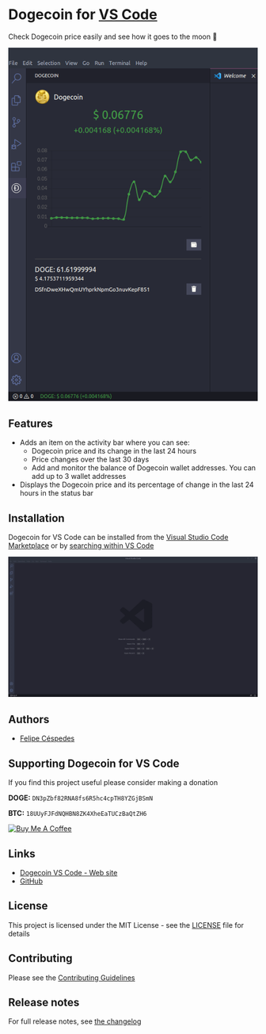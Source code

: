 # Dogecoin for [VS  Code](https://code.visualstudio.com/)
Check Dogecoin price easily and see how it goes to the moon 🚀

![dogecoin-vs-code](https://raw.githubusercontent.com/felipecespedes/dogecoin-vs-code/main/images/dogecoin-vs-code.png)

## Features
- Adds an item on the activity bar where you can see:
  - Dogecoin price and its change in the last 24 hours
  - Price changes over the last 30 days
  - Add and monitor the balance of Dogecoin wallet addresses. You can add up to 3 wallet addresses
- Displays the Dogecoin price and its percentage of change in the last 24 hours in the status bar

## Installation

Dogecoin for VS Code can be installed from the [Visual Studio Code Marketplace](https://marketplace.visualstudio.com/items?itemName=felipecespedes.dogecoin-vs-code) or by [searching within VS Code](https://code.visualstudio.com/docs/editor/extension-gallery#_search-for-an-extension)

![installation](https://raw.githubusercontent.com/felipecespedes/dogecoin-vs-code/main/images/installation.gif)

## Authors
- [Felipe Céspedes](https://felipecespedes.github.io/)

## Supporting Dogecoin for VS Code

If you find this project useful please consider making a donation

**DOGE:** `DN3pZbf82RNA8fs6R5hc4cpTH8YZGjBSmN`

**BTC:** `18UUyFJFdNQHBN8ZK4XheEaTUCzBaQtZH6`

<a href="https://www.buymeacoffee.com/felipecespedes" target="_blank"><img src="https://cdn.buymeacoffee.com/buttons/lato-red.png" alt="Buy Me A Coffee" height="41" width="174"></a>

## Links
- [Dogecoin VS Code - Web site](https://www.dogecoinextension.xyz/)
- [GitHub](https://github.com/felipecespedes/dogecoin-vs-code)
## License

This project is licensed under the MIT License - see the [LICENSE](https://github.com/felipecespedes/dogecoin-vs-code/blob/main/LICENSE) file for details

## Contributing

Please see the [Contributing Guidelines](https://github.com/felipecespedes/dogecoin-vs-code/blob/main/CONTRIBUTING.md)

## Release notes

For full release notes, see [the changelog](https://github.com/felipecespedes/dogecoin-vs-code/blob/main/CHANGELOG.md)
